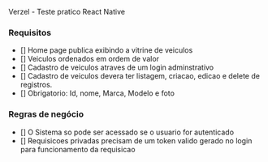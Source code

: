 Verzel - Teste pratico React Native

### Requisitos

- [] Home page publica exibindo a vitrine de veiculos
- [] Veiculos ordenados em ordem de valor
- [] Cadastro de veiculos atraves de um login adminstrativo
- [] Cadastro de veiculos devera ter listagem, criacao, edicao e delete de registros.
- [] Obrigatorio: Id, nome, Marca, Modelo e foto

### Regras de negócio

- [] O Sistema so pode ser acessado se o usuario for autenticado
- [] Requisicoes privadas precisam de um token valido gerado no login para funcionamento da requisicao
